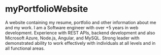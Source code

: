 # myPortfolioWebsite
A website containing my resume, portfolio and other information about me and my work. 
I am a Software engineer with over +5 years in web development. Experience with REST APIs, backend development and also Microsoft Azure, Node.js, Angular, and MySQL. Strong leader with demonstrated ability to work effectively with individuals at all levels and in all functional areas.

